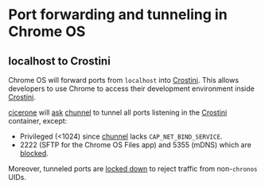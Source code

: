 # Port forwarding and tunneling in Chrome OS

## localhost to Crostini

Chrome OS will forward ports from `localhost` into [Crostini]. This allows
developers to use Chrome to access their development environment inside
[Crostini].

[cicerone] will [ask](https://chromium.googlesource.com/chromiumos/platform2/+/HEAD/vm_tools/cicerone/service.cc#853)
[chunnel] to tunnel all ports listening in the [Crostini] container, except:

*   Privileged (<1024) since [chunnel] lacks `CAP_NET_BIND_SERVICE`.
*   2222 (SFTP for the Chrome OS Files app) and 5355 (mDNS) which are
    [blocked](https://chromium.googlesource.com/chromiumos/platform2/+/HEAD/vm_tools/cicerone/service.cc#71).

Moreover, tunneled ports are [locked down](https://chromium.googlesource.com/chromiumos/platform2/+/HEAD/patchpanel/firewall.cc#347)
to reject traffic from non-`chronos` UIDs.

[Crostini]: /containers_and_vms.md
[cicerone]: https://chromium.googlesource.com/chromiumos/platform2/+/HEAD/vm_tools/cicerone/
[chunnel]: https://chromium.googlesource.com/chromiumos/platform2/+/HEAD/vm_tools/chunnel/

